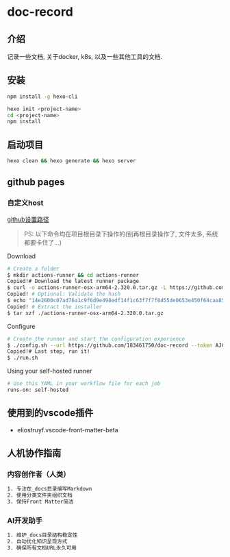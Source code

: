 # doc-record

## 介绍

记录一些文档, 关于docker, k8s, 以及一些其他工具的文档.

## 安装

```bash
npm install -g hexo-cli
```

```bash
hexo init <project-name>
cd <project-name>
npm install
```

## 启动项目

```bash
hexo clean && hexo generate && hexo server
```

## github pages

### 自定义host

[github设置路径](https://github.com/183461750/doc-record/settings/actions/runners/new?arch=arm64&os=osx)

> PS: 以下命令均在项目根目录下操作的(别再根目录操作了, 文件太多, 系统都要卡住了...)

Download

```bash
# Create a folder
$ mkdir actions-runner && cd actions-runner
Copied!# Download the latest runner package
$ curl -o actions-runner-osx-arm64-2.320.0.tar.gz -L https://github.com/actions/runner/releases/download/v2.320.0/actions-runner-osx-arm64-2.320.0.tar.gz
Copied! # Optional: Validate the hash
$ echo "14e2600c07ad76a1c9f6d9e498edf14f1c63f7f7f8d55de0653e450f64caa854  actions-runner-osx-arm64-2.320.0.tar.gz" | shasum -a 256 -c
Copied! # Extract the installer
$ tar xzf ./actions-runner-osx-arm64-2.320.0.tar.gz
```

Configure

```bash
# Create the runner and start the configuration experience
$ ./config.sh --url https://github.com/183461750/doc-record --token AJCNPVOFCKIXJHNU4XPGEX3HCO3O4
Copied!# Last step, run it!
$ ./run.sh
```

Using your self-hosted runner

```bash
# Use this YAML in your workflow file for each job
runs-on: self-hosted
```

## 使用到的vscode插件

- eliostruyf.vscode-front-matter-beta

## 人机协作指南

### 内容创作者（人类）

```bash
1. 专注在_docs目录编写Markdown
2. 使用分类文件夹组织文档
3. 保持Front Matter简洁
```

### AI开发助手

```bash
1. 维护_docs目录结构稳定性
2. 自动优化知识呈现方式
3. 确保所有文档URL永久可用
```
